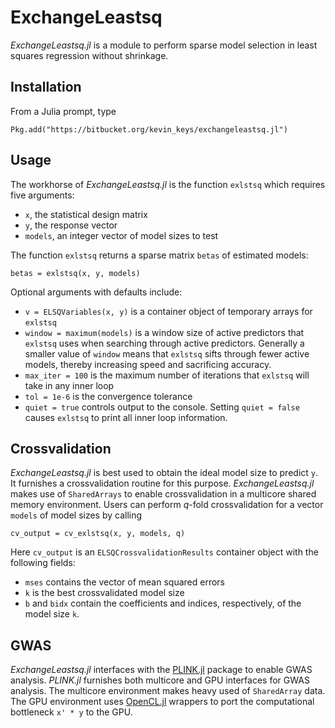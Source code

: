 # ExchangeLeastsq

_ExchangeLeastsq.jl_ is a module to perform sparse model selection in least squares regression without shrinkage.

## Installation

From a Julia prompt, type

    Pkg.add("https://bitbucket.org/kevin_keys/exchangeleastsq.jl")

## Usage

The workhorse of _ExchangeLeastsq.jl_ is the function `exlstsq` which requires five arguments:

* `x`, the statistical design matrix
* `y`, the response vector
* `models`, an integer vector of model sizes to test

The function `exlstsq` returns a sparse matrix `betas` of estimated models:
 
    betas = exlstsq(x, y, models) 

Optional arguments with defaults include:

* `v = ELSQVariables(x, y)` is a container object of temporary arrays for `exlstsq`
* `window = maximum(models)` is a window size of active predictors that `exlstsq` uses when searching through active predictors. Generally a smaller value of `window` means that `exlstsq` sifts through fewer active models, thereby increasing speed and sacrificing accuracy.
* `max_iter = 100` is the maximum number of iterations that `exlstsq` will take in any inner loop
* `tol = 1e-6` is the convergence tolerance
* `quiet = true` controls output to the console. Setting `quiet = false` causes `exlstsq` to print all inner loop information.
 
## Crossvalidation

_ExchangeLeastsq.jl_ is best used to obtain the ideal model size to predict `y`.
It furnishes a crossvalidation routine for this purpose.
_ExchangeLeastsq.jl_ makes use of `SharedArrays` to enable crossvalidation in a multicore shared memory environment.
Users can perform _q_-fold crossvalidation for a vector `models` of model sizes by calling 

    cv_output = cv_exlstsq(x, y, models, q)

Here `cv_output` is an `ELSQCrossvalidationResults` container object with the following fields: 

* `mses` contains the vector of mean squared errors
* `k` is the best crossvalidated model size
* `b` and `bidx` contain the coefficients and indices, respectively, of the model size `k`.


## GWAS

_ExchangeLeastsq.jl_ interfaces with the [PLINK.jl](https://github.com/klkeys/PLINK.jl) package to enable GWAS analysis.
_PLINK.jl_ furnishes both multicore and GPU interfaces for GWAS analysis.
The multicore environment makes heavy used of `SharedArray` data.
The GPU environment uses [OpenCL.jl](https://github.com/JuliaGPU/OpenCL.jl) wrappers to port the computational bottleneck `x' * y` to the GPU. 
